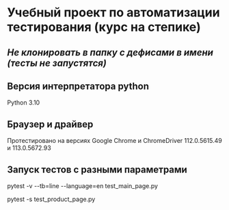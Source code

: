 # Учебный проект по автоматизации тестирования (курс на степике)

## _Не клонировать в папку с дефисами в имени (тесты не запустятся)_

## Версия интерпретатора python
Python 3.10

## Браузер и драйвер
Протестировано на версиях Google Chrome	и ChromeDriver 112.0.5615.49 и 113.0.5672.93


## Запуск тестов с разными параметрами
pytest -v --tb=line --language=en test_main_page.py

pytest -s test_product_page.py


